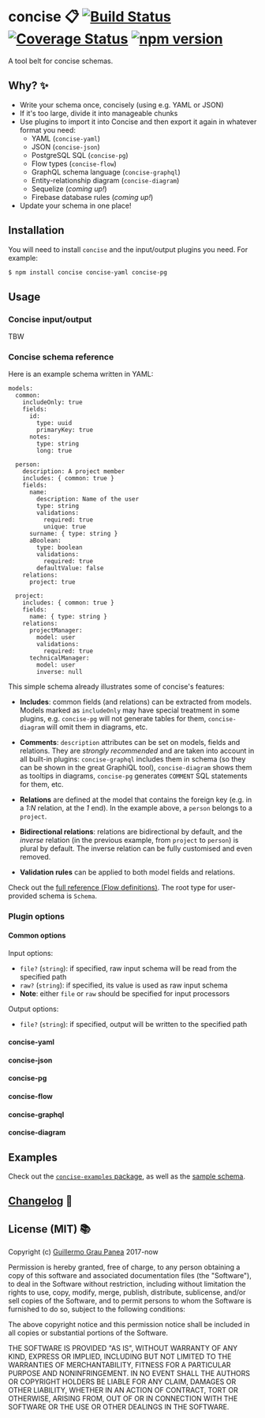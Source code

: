 # concise :clipboard: [![Build Status](https://travis-ci.org/guigrpa/concise.svg?branch=master)](https://travis-ci.org/guigrpa/concise) [![Coverage Status](https://coveralls.io/repos/github/guigrpa/concise/badge.svg?branch=master)](https://coveralls.io/github/guigrpa/concise?branch=master) [![npm version](https://img.shields.io/npm/v/concise.svg)](https://www.npmjs.com/package/concise)

A tool belt for concise schemas.


## Why? :sparkles:

* Write your schema once, concisely (using e.g. YAML or JSON)
* If it's too large, divide it into manageable chunks
* Use plugins to import it into Concise and then export it again in whatever format you need:
    - YAML (`concise-yaml`)
    - JSON (`concise-json`)
    - PostgreSQL SQL (`concise-pg`)
    - Flow types (`concise-flow`)
    - GraphQL schema language (`concise-graphql`)
    - Entity-relationship diagram (`concise-diagram`)
    - Sequelize (*coming up!*)
    - Firebase database rules (*coming up!*)
* Update your schema in one place!


## Installation

You will need to install `concise` and the input/output plugins you need. For example:

```bash
$ npm install concise concise-yaml concise-pg
```


## Usage

### Concise input/output

TBW

### Concise schema reference

Here is an example schema written in YAML:

```
models:
  common:
    includeOnly: true
    fields:
      id:
        type: uuid
        primaryKey: true
      notes:
        type: string
        long: true

  person:
    description: A project member
    includes: { common: true }
    fields:
      name:
        description: Name of the user
        type: string
        validations:
          required: true
          unique: true
      surname: { type: string }
      aBoolean:
        type: boolean
        validations:
          required: true
        defaultValue: false
    relations:
      project: true

  project:
    includes: { common: true }
    fields:
      name: { type: string }
    relations:
      projectManager:
        model: user
        validations:
          required: true
      technicalManager:
        model: user
        inverse: null
```

This simple schema already illustrates some of concise's features:

* **Includes**: common fields (and relations) can be extracted from models. Models marked as `includeOnly` may have special treatment in some plugins, e.g. `concise-pg` will not generate tables for them, `concise-diagram` will omit them in diagrams, etc.

* **Comments**: `description` attributes can be set on models, fields and relations. They are *strongly recommended* and are taken into account in all built-in plugins: `concise-graphql` includes them in schema (so they can be shown in the great GraphiQL tool), `concise-diagram` shows them as tooltips in diagrams, `concise-pg` generates `COMMENT` SQL statements for them, etc.

* **Relations** are defined at the model that contains the foreign key (e.g. in a *1:N* relation, at the *1* end). In the example above, a `person` belongs to a `project`.

* **Bidirectional relations**: relations are bidirectional by default, and the *inverse* relation (in the previous example, from `project` to `person`) is plural by default. The inverse relation can be fully customised and even removed.

* **Validation rules** can be applied to both model fields and relations.


Check out the [full reference (Flow definitions)](https://github.com/guigrpa/concise/blob/master/packages/concise-types/index.js). The root type for user-provided schema is `Schema`.

### Plugin options

#### Common options

Input options:

* `file?` (`string`): if specified, raw input schema will be read from the specified path
* `raw?` (`string`): if specified, its value is used as raw input schema
* **Note**: either `file` or `raw` should be specified for input processors

Output options:

* `file?` (`string`): if specified, output will be written to the specified path

#### concise-yaml



#### concise-json



#### concise-pg



#### concise-flow



#### concise-graphql



#### concise-diagram




## Examples

Check out the [`concise-examples` package](https://github.com/guigrpa/concise/blob/master/packages/concise-examples), as well as the [sample schema](https://github.com/guigrpa/concise/blob/master/packages/__tests__/fixtures).


## [Changelog](https://github.com/guigrpa/concise/blob/master/CHANGELOG.md) :scroll:


## License (MIT) :books:

Copyright (c) [Guillermo Grau Panea](https://github.com/guigrpa) 2017-now

Permission is hereby granted, free of charge, to any person obtaining a copy of this software and associated documentation files (the "Software"), to deal in the Software without restriction, including without limitation the rights to use, copy, modify, merge, publish, distribute, sublicense, and/or sell copies of the Software, and to permit persons to whom the Software is furnished to do so, subject to the following conditions:

The above copyright notice and this permission notice shall be included in all copies or substantial portions of the Software.

THE SOFTWARE IS PROVIDED "AS IS", WITHOUT WARRANTY OF ANY KIND, EXPRESS OR IMPLIED, INCLUDING BUT NOT LIMITED TO THE WARRANTIES OF MERCHANTABILITY, FITNESS FOR A PARTICULAR PURPOSE AND NONINFRINGEMENT. IN NO EVENT SHALL THE AUTHORS OR COPYRIGHT HOLDERS BE LIABLE FOR ANY CLAIM, DAMAGES OR OTHER LIABILITY, WHETHER IN AN ACTION OF CONTRACT, TORT OR OTHERWISE, ARISING FROM, OUT OF OR IN CONNECTION WITH THE SOFTWARE OR THE USE OR OTHER DEALINGS IN THE SOFTWARE.
